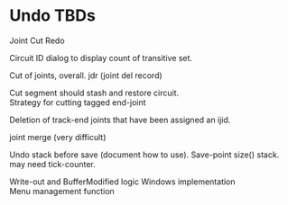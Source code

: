 # Undo TBDs

Joint Cut Redo

Circuit ID dialog to display count of transitive set.

Cut of joints, overall. jdr (joint del record)

Cut segment should stash and restore circuit.  
Strategy for cutting tagged end-joint

Deletion of track-end joints that have been assigned an ijid.

joint merge (very difficult)

Undo stack before save (document how to use).  Save-point size() stack.
 may need tick-counter.

Write-out and BufferModified logic
Windows implementation  
   Menu management function 
